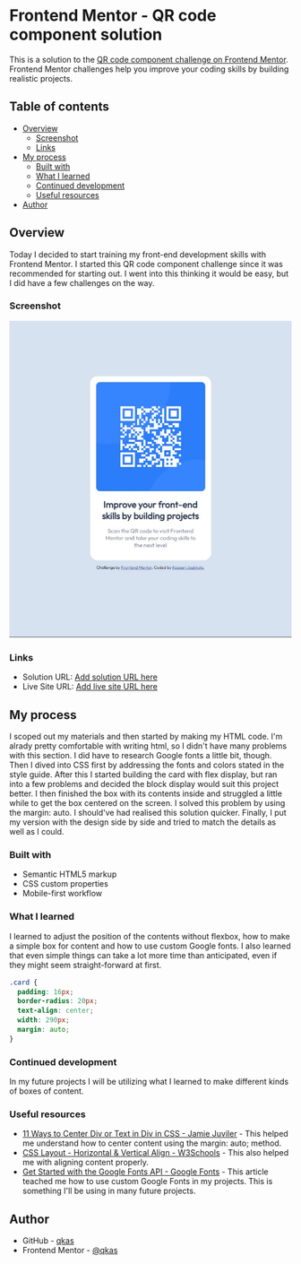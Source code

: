 # Frontend Mentor - QR code component solution

This is a solution to the [QR code component challenge on Frontend Mentor](https://www.frontendmentor.io/challenges/qr-code-component-iux_sIO_H). Frontend Mentor challenges help you improve your coding skills by building realistic projects. 

## Table of contents

- [Overview](#overview)
  - [Screenshot](#screenshot)
  - [Links](#links)
- [My process](#my-process)
  - [Built with](#built-with)
  - [What I learned](#what-i-learned)
  - [Continued development](#continued-development)
  - [Useful resources](#useful-resources)
- [Author](#author)

## Overview

Today I decided to start training my front-end development skills with Frontend Mentor. I started this QR code component challenge since it was recommended for starting out. I went into this thinking it would be easy, but I did have a few challenges on the way.

### Screenshot

![](./screenshot.jpg)

### Links

- Solution URL: [Add solution URL here](https://your-solution-url.com)
- Live Site URL: [Add live site URL here](https://your-live-site-url.com)

## My process

I scoped out my materials and then started by making my HTML code. I'm alrady pretty comfortable with writing html, so I didn't have many problems with this section. I did have to research Google fonts a little bit, though. Then I dived into CSS first by addressing the fonts and colors stated in the style guide. After this I started building the card with flex display, but ran into a few problems and decided the block display would suit this project better. I then finished the box with its contents inside and struggled a little while to get the box centered on the screen. I solved this problem by using the margin: auto. I should've had realised this solution quicker. Finally, I put my version with the design side by side and tried to match the details as well as I could.

### Built with

- Semantic HTML5 markup
- CSS custom properties
- Mobile-first workflow

### What I learned

I learned to adjust the position of the contents without flexbox, how to make a simple box for content and how to use custom Google fonts. I also learned that even simple things can take a lot more time than anticipated, even if they might seem straight-forward at first.

```css
.card {
  padding: 16px;
  border-radius: 20px;
  text-align: center;
  width: 290px;
  margin: auto;
}
```

### Continued development

In my future projects I will be utilizing what I learned to make different kinds of boxes of content.

### Useful resources

- [11 Ways to Center Div or Text in Div in CSS - Jamie Juviler](https://blog.hubspot.com/website/center-div-css) - This helped me understand how to center content using the margin: auto; method.
- [CSS Layout - Horizontal & Vertical Align - W3Schools](https://www.w3schools.com/css/css_align.asp) - This also helped me with aligning content properly.
- [Get Started with the Google Fonts API - Google Fonts](https://developers.google.com/fonts/docs/getting_started) - This article teached me how to use custom Google Fonts in my projects. This is something I'll be using in many future projects.

## Author

- GitHub - [qkas](https://github.com/qkas/)
- Frontend Mentor - [@qkas](https://www.frontendmentor.io/profile/qkas)